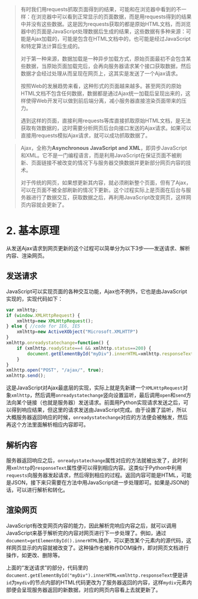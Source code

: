 > 有时我们用requests抓取页面得到的结果，可能和在浏览器中看到的不一样：在浏览器中可以看到正常显示的页面数据，而是用requests得到的结果中并没有这些数据。这是因为requests获取的都是原始HTML文档，而浏览器中的页面是JavaScript处理数据后生成的结果，这些数据有多种来源：可能是Ajax加载的，可能是包含在HTML文档中的，也可能是经过JavaScript和特定算法计算后生成的。
>
> 对于第一种来源，数据加载是一种异步加载方式，原始页面最初不会包含某些数据，当原始页面加载完后，会再向服务器请求某个接口获取数据，然后数据才会经过处理从而呈现在网页上，这其实是发送了一个Ajax请求。
>
> 按照Web的发展趋势来看，这种形式的页面越来越多。甚至网页的原始HTML文档不包含任何数据，数据都是通过Ajax统一加载后呈现出来的，这样使得Web开发可以做到前后端分离，减小服务器直接渲染页面带来的压力。
>
> 遇到这样的页面，直接利用requests等库直接抓取原始HTML文档，是无法获取有效数据的，这时需要分析网页后台向接口发送的Ajax请求。如果可以直接用requests模拟Ajax请求，就可以成功抓取数据了。



> Ajax，全称为**Asynchronous JavaScript and XML**，即异步JavaScript和XML。它不是一门编程语言，而是利用JavaScript在保证页面不被刷新、页面链接不被改变的情况下与服务器交换数据并更新部分网页内容的技术。
>
> 对于传统的网页，如果想更新其内容，就必须刷新整个页面，但有了Ajax，可以在页面不被全部刷新的情况下更新。这个过程实际上是页面在后台与服务器进行了数据交互，获取数据之后，再利用JavaScript改变网页，这样网页内容就会更新了。

# 2. 基本原理

从发送Ajax请求到网页更新的这个过程可以简单分为以下3步——发送请求、解析内容、渲染网页。

## 发送请求

JavaScript可以实现页面的各种交互功能，Ajax也不例外，它也是由JavaScript实现的，实现代码如下：

```javascript
var xmlhttp;
if (window.XMLHttpRequest) {
    xmlhttp=new XMLHttpRequest();
} else { //code for IE6, IE5
    xmlhttp=new ActiveXObject("Microsoft.XMLHTTP")
}
xmlhttp.onreadystatechange=function() {
    if (xmlhttp.readyState==4 && xmlhttp.status==200) {
        document.getElementById("myDiv").innerHTML=xmlhttp.responseText;
    }
}
xmlhttp.open("POST", "/ajax/", true);
xmlhttp.send();
```

这是JavaScript对Ajax最底层的实现，实际上就是先新建一个`XMLHttpRequest`对象`xmlhttp`，然后调用`onreadystatechange`竖向设置监听，最后调用`open`和`send`方法向某个链接（也就是服务器）发送请求。前面用Python实现请求发送之后，可以得到响应结果，但这里的请求发送由JavaScript完成。由于设置了监听，所以大概服务器返回响应的时候，`onreadystatechange`对应的方法便会被触发，然后再这个方法里面解析相应内容即可。

## 解析内容

服务器返回响应之后，`onreadystatechange`属性对应的方法就被出发了，此时利用`xmlhttp`的`responseText`属性便可以得到相应内容。这类似于Python中利用`requests`向服务器发起请求，然后得到相应的过程。返回内容可能是HTML，可能是JSON，接下来只需要在方法中用JavaScript进一步处理即可。如果是JSON的话，可以进行解析和转化。

## 渲染网页

JavaScript有改变网页内容的能力，因此解析完响应内容之后，就可以调用JavaScript来基于解析完的内容对网页进行下一步处理了。例如，通过`document=getElementById().innerHTML`操作，可以更改某个元素内的源代码，这样网页显示的内容就被改变了。这种操作也被称作DOM操作，即对网页文档进行操作，如更改、删除等。

上面的“发送请求”的部分，代码里的`document.getElementById("myDiv").innerHTML=xmlhttp.responseText`便是讲`id`为`mydiv`的节点内部的HTML代码更改为了服务器返回的内容，这样`mydiv`元素内部便会呈现服务器返回的新数据，对应的网页内容看上去就更新了。

